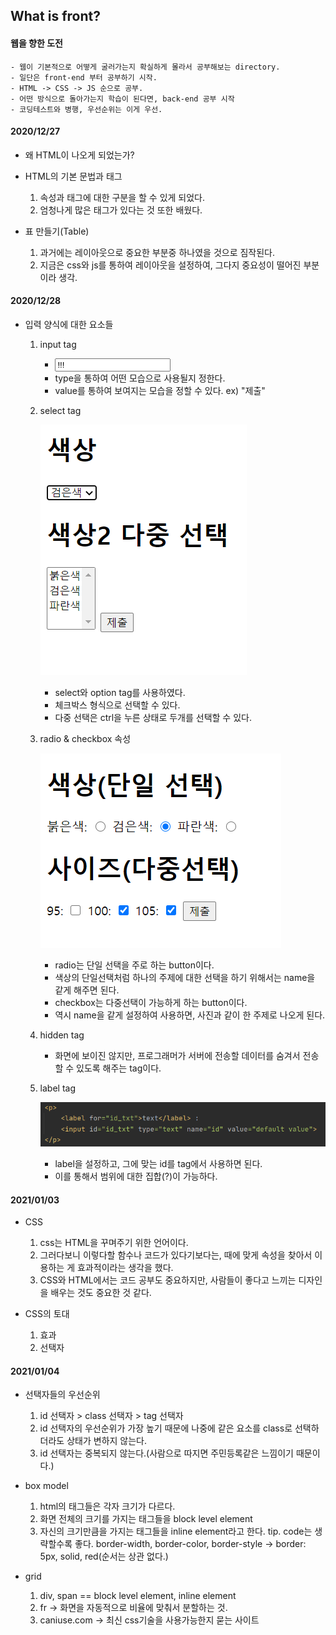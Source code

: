 ## What is front?

#### 웹을 향한 도전

    - 웹이 기본적으로 어떻게 굴러가는지 확실하게 몰라서 공부해보는 directory.
    - 일단은 front-end 부터 공부하기 시작.
    - HTML -> CSS -> JS 순으로 공부.
    - 어떤 방식으로 돌아가는지 학습이 된다면, back-end 공부 시작
    - 코딩테스트와 병행, 우선순위는 이게 우선.

#### 2020/12/27

- 왜 HTML이 나오게 되었는가?

- HTML의 기본 문법과 태그
    1. 속성과 태그에 대한 구분을 할 수 있게 되었다.
    2. 엄청나게 많은 태그가 있다는 것 또한 배웠다.
    
- 표 만들기(Table) 
    1. 과거에는 레이아웃으로 중요한 부분중 하나였을 것으로 짐작된다.
    2. 지금은 css와 js를 통하여 레이아웃을 설정하여, 그다지 중요성이 떨어진 부분이라 생각.
    

#### 2020/12/28

- 입력 양식에 대한 요소들
    1. input tag
        - <input type="???" value="!!!">
        - type을 통하여 어떤 모습으로 사용될지 정한다.
        - value를 통하여 보여지는 모습을 정할 수 있다. ex) "제출"
        
    2. select tag
    
        ![select tag](./img/select&option.PNG)
        - select와 option tag를 사용하였다.
        - 체크박스 형식으로 선택할 수 있다.
        - 다중 선택은 ctrl을 누른 상태로 두개를 선택할 수 있다.
        
    3. radio & checkbox 속성
        
        ![radio&checkbox 속성](./img/radio&checkbox.png)
        - radio는 단일 선택을 주로 하는 button이다.
        - 색상의 단일선택처럼 하나의 주제에 대한 선택을 하기 위해서는 name을 같게 해주면 된다.
        - checkbox는 다중선택이 가능하게 하는 button이다.
        - 역시 name을 같게 설정하여 사용하면, 사진과 같이 한 주제로 나오게 된다.
        
    4. hidden tag
        
        - 화면에 보이진 않지만, 프로그래머가 서버에 전송할 데이터를 숨겨서 전송할 수 있도록 해주는 tag이다.

    5. label tag
    
        ![label](./img/label.png)
        - label을 설정하고, 그에 맞는 id를 tag에서 사용하면 된다.
        - 이를 통해서 범위에 대한 집합(?)이 가능하다.


#### 2021/01/03

- CSS
    1. css는 HTML을 꾸며주기 위한 언어이다.
    2. 그러다보니 이렇다할 함수나 코드가 있다기보다는, 때에 맞게 속성을 찾아서 이용하는 게 효과적이라는 생각을 했다.
    3. CSS와 HTML에서는 코드 공부도 중요하지만, 사람들이 좋다고 느끼는 디자인을 배우는 것도 중요한 것 같다.
    
- CSS의 토대
    1. 효과
    2. 선택자
    
    
#### 2021/01/04

- 선택자들의 우선순위
    1. id 선택자 > class 선택자 > tag 선택자
    2. id 선택자의 우선순위가 가장 높기 때문에 나중에 같은 요소를 class로 선택하더라도 상태가 변하지 않는다.
    3. id 선택자는 중복되지 않는다.(사람으로 따지면 주민등록같은 느낌이기 때문이다.)
    
- box model
    1. html의 태그들은 각자 크기가 다르다.
    2. 화면 전체의 크기를 가지는 태그들을 block level element
    3. 자신의 크기만큼을 가지는 태그들을 inline element라고 한다.
    tip. code는 생략할수록 좋다.
    border-width, border-color, border-style -> border: 5px, solid, red(순서는 상관 없다.)
    
- grid
    1. div, span == block level element, inline element
    2. fr -> 화면을 자동적으로 비율에 맞춰서 분할하는 것.
    3. caniuse.com -> 최신 css기술을 사용가능한지 묻는 사이트 